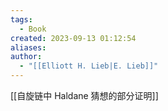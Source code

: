 ```yaml
---
tags:
  - Book
created: 2023-09-13 01:12:54
aliases: 
author:
  - "[[Elliott H. Lieb|E. Lieb]]"
---
```


[[自旋链中 Haldane 猜想的部分证明]]
